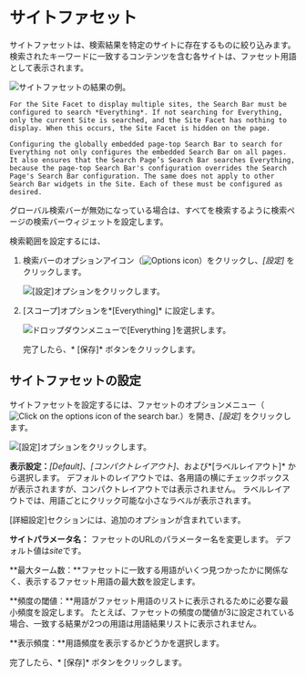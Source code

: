 # サイトファセット

サイトファセットは、検索結果を特定のサイトに存在するものに絞り込みます。 検索されたキーワードに一致するコンテンツを含む各サイトは、ファセット用語として表示されます。

![サイトファセットの結果の例。](site-facet/images/01.png)

```{important}
For the Site Facet to display multiple sites, the Search Bar must be configured to search *Everything*. If not searching for Everything, only the current Site is searched, and the Site Facet has nothing to display. When this occurs, the Site Facet is hidden on the page.

Configuring the globally embedded page-top Search Bar to search for Everything not only configures the embedded Search Bar on all pages. It also ensures that the Search Page’s Search Bar searches Everything, because the page-top Search Bar's configuration overrides the Search Page's Search Bar configuration. The same does not apply to other Search Bar widgets in the Site. Each of these must be configured as desired.
```

グローバル検索バーが無効になっている場合は、すべてを検索するように検索ページの検索バーウィジェットを設定します。

検索範囲を設定するには、

1.  検索バーのオプションアイコン（![Options icon](../../../images/icon-app-options.png)）をクリックし、*[設定]* をクリックします。

    ![[設定]オプションをクリックします。](site-facet/images/02.png)

2.  [スコープ]オプションを*[Everything]* に設定します。

    ![ドロップダウンメニューで[Everything ]を選択します。](site-facet/images/03.png)

    完了したら、* [保存]* ボタンをクリックします。

## サイトファセットの設定

サイトファセットを設定するには、ファセットのオプションメニュー（![Click on the options icon of the search bar.](../../../images/icon-app-options.png)）を開き、*[設定]* をクリックします。

![[設定]オプションをクリックします。](site-facet/images/04.png)

**表示設定：***[Default]*、*[コンパクトレイアウト]*、および*[ラベルレイアウト]* から選択します。 デフォルトのレイアウトでは、各用語の横にチェックボックスが表示されますが、コンパクトレイアウトでは表示されません。 ラベルレイアウトでは、用語ごとにクリック可能な小さなラベルが表示されます。

[詳細設定]セクションには、追加のオプションが含まれています。

**サイトパラメータ名：** ファセットのURLのパラメーター名を変更します。 デフォルト値は*site*です。

**最大ターム数：**ファセットに一致する用語がいくつ見つかったかに関係なく、表示するファセット用語の最大数を設定します。

**頻度の閾値：**用語がファセット用語のリストに表示されるために必要な最小頻度を設定します。 たとえば、ファセットの頻度の閾値が3に設定されている場合、一致する結果が2つの用語は用語結果リストに表示されません。

**表示頻度：**用語頻度を表示するかどうかを選択します。

完了したら、* [保存]* ボタンをクリックします。

